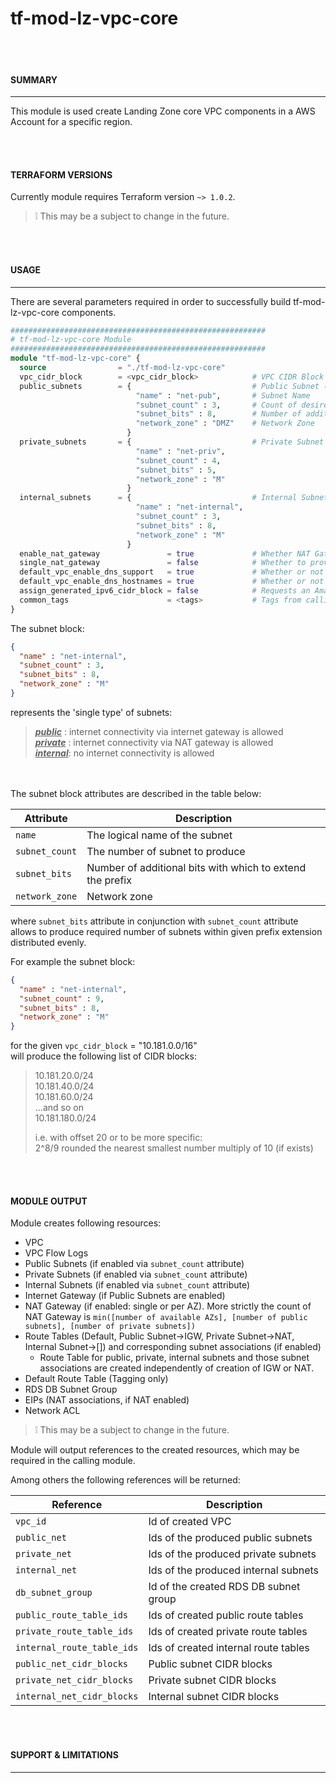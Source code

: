 # tf-mod-lz-vpc-core

<br></br>
#### **SUMMARY**
----------------
This module is used create Landing Zone core VPC components in a AWS Account for a specific region.

<br></br>
#### **TERRAFORM VERSIONS**
Currently module requires Terraform version `~> 1.0.2`.

> :grey_exclamation: This may be a subject to change in the future.

<br></br>
#### **USAGE**
--------------
There are several parameters required in order to successfully build tf-mod-lz-vpc-core components.


```terraform
#########################################################
# tf-mod-lz-vpc-core Module
#########################################################
module "tf-mod-lz-vpc-core" {
  source                = "./tf-mod-lz-vpc-core"
  vpc_cidr_block        = <vpc_cidr_block>            # VPC CIDR Block (Required)
  public_subnets        = {                           # Public Subnet (Required)
                            "name" : "net-pub",       # Subnet Name
                            "subnet_count" : 3,       # Count of desired subnets
                            "subnet_bits" : 8,        # Number of additional bits with which to extend the prefix
                            "network_zone" : "DMZ"    # Network Zone 
                          }
  private_subnets       = {                           # Private Subnet (Required)
                            "name" : "net-priv",  
                            "subnet_count" : 4,
                            "subnet_bits" : 5,
                            "network_zone" : "M"
                          }
  internal_subnets      = {                           # Internal Subnet (Required)
                            "name" : "net-internal",
                            "subnet_count" : 3,
                            "subnet_bits" : 8,
                            "network_zone" : "M"
                          }
  enable_nat_gateway               = true             # Whether NAT Gateway enabled or not (Optional. Default: true)
  single_nat_gateway               = false            # Whether to provision a single shared NAT Gateway across all private networks (Optional. Default: false)
  default_vpc_enable_dns_support   = true             # Whether or not the VPC has DNS support (Optional. Default: true)
  default_vpc_enable_dns_hostnames = true             # Whether or not the VPC has DNS hostname support (Optional. Default: true)
  assign_generated_ipv6_cidr_block = false            # Requests an Amazon-provided IPv6 CIDR block with a /56 prefix length for the VPC (Optional. Default: false)
  common_tags                      = <tags>           # Tags from calling module (Optional)
}
```
The subnet block:
```json
{
  "name" : "net-internal",
  "subnet_count" : 3,
  "subnet_bits" : 8,
  "network_zone" : "M"
}
```
represents the 'single type' of subnets:
> ***<ins>public</ins>***  : internet connectivity via internet gateway is allowed\
> ***<ins>private</ins>*** : internet connectivity via NAT gateway is allowed\
> ***<ins>internal</ins>***: no internet connectivity is allowed

<br></br>
The subnet block attributes are described in the table below:

Attribute      | Description
---------------| ------------------------------
`name`         | The logical name of the subnet
`subnet_count` | The number of subnet to produce
`subnet_bits`  | Number of additional bits with which to extend the prefix
`network_zone` | Network zone

where `subnet_bits` attribute in conjunction with `subnet_count` attribute allows to produce required number of subnets within given prefix extension distributed evenly.

For example the subnet block:

```json
{
  "name" : "net-internal",
  "subnet_count" : 9,
  "subnet_bits" : 8,
  "network_zone" : "M"
}
```
for the given `vpc_cidr_block` = "10.181.0.0/16"\
will produce the following list of CIDR blocks:

> 10.181.20.0/24\
> 10.181.40.0/24\
> 10.181.60.0/24\
> ...and so on\
> 10.181.180.0/24
>
> i.e. with offset 20
> or to be more specific:\
> 2^8/9 rounded the nearest smallest number multiply of 10 (if exists)

<br></br>
#### **MODULE OUTPUT**
Module creates following resources:

- VPC
- VPC Flow Logs
- Public Subnets (if enabled via `subnet_count` attribute)
- Private Subnets (if enabled via `subnet_count` attribute)
- Internal Subnets (if enabled via `subnet_count` attribute)
- Internet Gateway (if Public Subnets are enabled)
- NAT Gateway (if enabled: single or per AZ). More strictly the count of NAT Gateway is `min([number of available AZs], [number of public subnets], [number of private subnets])`
- Route Tables (Default, Public Subnet->IGW, Private Subnet->NAT, Internal Subnet->[]) and corresponding subnet associations (if enabled)
  - Route Table for public, private, internal subnets and those subnet associations are created independently of creation of IGW or NAT.
- Default Route Table (Tagging only)
- RDS DB Subnet Group
- EIPs (NAT associations, if NAT enabled)
- Network ACL

> :grey_exclamation: This may be a subject to change in the future.


Module will output references to the created resources, which may be required in the calling module.

Among others the following references will be returned:

Reference        | Description
-----------------| ------------------------------
`vpc_id`         | Id of created VPC
`public_net`     | Ids of the produced public subnets
`private_net`    | Ids of the produced private subnets
`internal_net`   | Ids of the produced internal subnets
`db_subnet_group`| Id of the created RDS DB subnet group
`public_route_table_ids`  | Ids of created public route tables
`private_route_table_ids` | Ids of created private route tables
`internal_route_table_ids`| Ids of created internal route tables
`public_net_cidr_blocks`  | Public subnet CIDR blocks
`private_net_cidr_blocks` | Private subnet CIDR blocks
`internal_net_cidr_blocks`| Internal subnet CIDR blocks

<br></br>
#### **SUPPORT & LIMITATIONS**
--------------
